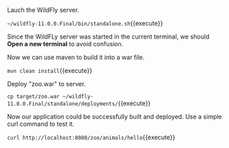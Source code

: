 Lauch the WildFly server.


`~/wildfly-11.0.0.Final/bin/standalone.sh`{{execute}}


Since the WildFLy server was started in the current terminal, we should **Open a new terminal** to avoid confusion.


Now we can use maven to build it into a war file.


`mvn clean install`{{execute}}


Deploy "zoo.war" to server.


`cp target/zoo.war ~/wildfly-11.0.0.Final/standalone/deployments/`{{execute}}


Now our application could be successfully built and deployed. Use a simple curl command to test it.


`curl http://localhost:8080/zoo/animals/hello`{{execute}}

